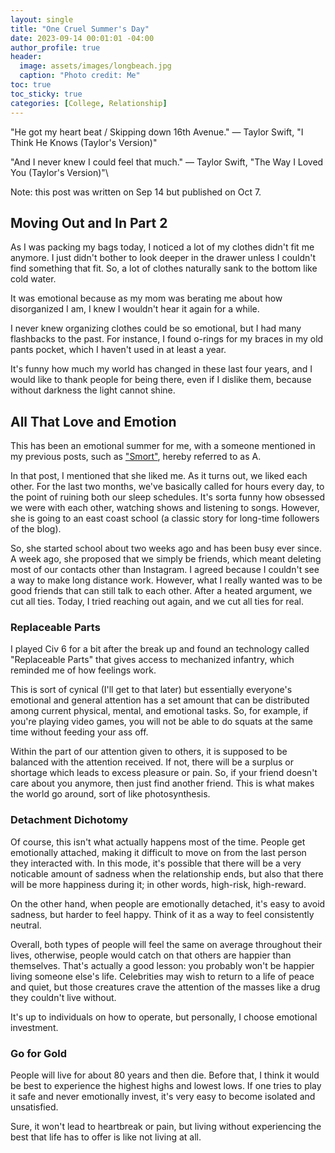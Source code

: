 ```yaml
---
layout: single
title: "One Cruel Summer's Day"
date: 2023-09-14 00:01:01 -04:00
author_profile: true
header: 
  image: assets/images/longbeach.jpg
  caption: "Photo credit: Me" 
toc: true
toc_sticky: true
categories: [College, Relationship]
---
```


"He got my heart beat / Skipping down 16th Avenue." — Taylor Swift, "I Think He Knows (Taylor's Version)"

"And I never knew I could feel that much." — Taylor Swift, "The Way I Loved You (Taylor's Version)"\

Note: this post was written on Sep 14 but published on Oct 7.

## Moving Out and In Part 2
As I was packing my bags today, I noticed a lot of my clothes didn't fit me anymore. I just didn't bother to look deeper in the drawer unless I couldn't find something that fit. So, a lot of clothes naturally sank to the bottom like cold water. 

It was emotional because as my mom was berating me about how disorganized I am, I knew I wouldn't hear it again for a while. 

I never knew organizing clothes could be so emotional, but I had many flashbacks to the past. For instance, I found o-rings for my braces in my old pants pocket, which I haven't used in at least a year. 

It's funny how much my world has changed in these last four years, and I would like to thank people for being there, even if I dislike them, because without darkness the light cannot shine.

## All That Love and Emotion
This has been an emotional summer for me, with a someone mentioned in my previous posts, such as ["Smort"](https://engitom.github.io/friends/travel/smort/), hereby referred to as A. 

In that post, I mentioned that she liked me. As it turns out, we liked each other. For the last two months, we've basically called for hours every day, to the point of ruining both our sleep schedules. It's sorta funny how obsessed we were with each other, watching shows and listening to songs. However, she is going to an east coast school (a classic story for long-time followers of the blog). 

So, she started school about two weeks ago and has been busy ever since. A week ago, she proposed that we simply be friends, which meant deleting most of our contacts other than Instagram. I agreed because I couldn't see a way to make long distance work. However, what I really wanted was to be good friends that can still talk to each other. After a heated argument, we cut all ties. Today, I tried reaching out again, and we cut all ties for real. 

### Replaceable Parts
I played Civ 6 for a bit after the break up and found an technology called "Replaceable Parts" that gives access to mechanized infantry, which reminded me of how feelings work. 

This is sort of cynical (I'll get to that later) but essentially everyone's emotional and general attention has a set amount that can be distributed among current physical, mental, and emotional tasks. So, for example, if you're playing video games, you will not be able to do squats at the same time without feeding your ass off. 

Within the part of our attention given to others, it is supposed to be balanced with the attention received. If not, there will be a surplus or shortage which leads to excess pleasure or pain. So, if your friend doesn't care about you anymore, then just find another friend. This is what makes the world go around, sort of like photosynthesis. 

### Detachment Dichotomy
Of course, this isn't what actually happens most of the time. People get emotionally attached, making it difficult to move on from the last person they interacted with. In this mode, it's possible that there will be a very noticable amount of sadness when the relationship ends, but also that there will be more happiness during it; in other words, high-risk, high-reward. 

On the other hand, when people are emotionally detached, it's easy to avoid sadness, but harder to feel happy. Think of it as a way to feel consistently neutral. 

Overall, both types of people will feel the same on average throughout their lives, otherwise, people would catch on that others are happier than themselves. That's actually a good lesson: you probably won't be happier living someone else's life. Celebrities may wish to return to a life of peace and quiet, but those creatures crave the attention of the masses like a drug they couldn't live without. 

It's up to individuals on how to operate, but personally, I choose emotional investment. 

### Go for Gold
People will live for about 80 years and then die. Before that, I think it would be best to experience the highest highs and lowest lows. If one tries to play it safe and never emotionally invest, it's very easy to become isolated and unsatisfied.

Sure, it won't lead to heartbreak or pain, but living without experiencing the best that life has to offer is like not living at all. 